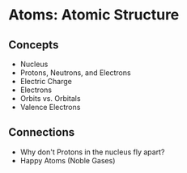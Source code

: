 # Atoms: Atomic Structure

## Concepts
- Nucleus
- Protons, Neutrons, and Electrons
- Electric Charge
- Electrons
- Orbits vs. Orbitals
- Valence Electrons

## Connections
- Why don't Protons in the nucleus fly apart?
- Happy Atoms (Noble Gases)
